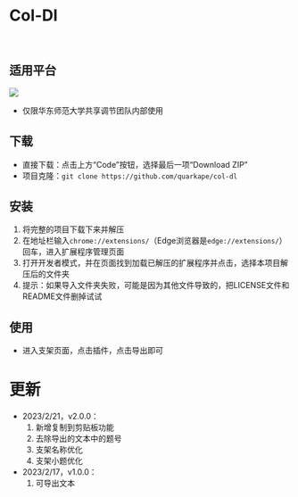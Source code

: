 # Col-Dl

&nbsp;

## 适用平台

[![](https://img.shields.io/static/v1?label=协作学习共享调节平台&message=co-learning&color=666&labelColor=0081ff)](http://co-learning.org.cn/)

- 仅限华东师范大学共享调节团队内部使用

## 下载

- 直接下载：点击上方“Code”按钮，选择最后一项“Download ZIP”
- 项目克隆：`git clone https://github.com/quarkape/col-dl`

## 安装

1. 将完整的项目下载下来并解压
2. 在地址栏输入`chrome://extensions/`（Edge浏览器是`edge://extensions/`）回车，进入扩展程序管理页面
3. 打开开发者模式，并在页面找到加载已解压的扩展程序并点击，选择本项目解压后的文件夹
4. 提示：如果导入文件夹失败，可能是因为其他文件导致的，把LICENSE文件和README文件删掉试试

## 使用

- 进入支架页面，点击插件，点击导出即可

# 更新

- 2023/2/21，v2.0.0：
  1. 新增复制到剪贴板功能
  2. 去除导出的文本中的题号
  3. 支架名称优化
  4. 支架小题优化
- 2023/2/17，v1.0.0：
  1. 可导出文本

